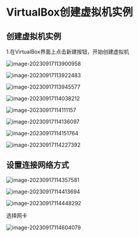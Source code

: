 # VirtualBox创建虚拟机实例



## 创建虚拟机实例

1.在VirtualBox界面上点击新建按钮，开始创建虚拟机

![image-20230917113900958](05VirtualBox创虚拟机实例.assets/image-20230917113900958.png)



![image-20230917113922483](05VirtualBox创虚拟机实例.assets/image-20230917113922483.png)









![image-20230917113945577](05VirtualBox创虚拟机实例.assets/image-20230917113945577.png)





![image-20230917114038212](05VirtualBox创虚拟机实例.assets/image-20230917114038212.png)





![image-20230917114111157](05VirtualBox创虚拟机实例.assets/image-20230917114111157.png)







![image-20230917114136097](05VirtualBox创虚拟机实例.assets/image-20230917114136097.png)







![image-20230917114151764](05VirtualBox创虚拟机实例.assets/image-20230917114151764.png)









![image-20230917114227392](05VirtualBox创虚拟机实例.assets/image-20230917114227392.png)



## 设置连接网络方式



![image-20230917114357581](05VirtualBox创虚拟机实例.assets/image-20230917114357581.png)







![image-20230917114413694](05VirtualBox创虚拟机实例.assets/image-20230917114413694.png)



![image-20230917114448292](05VirtualBox创虚拟机实例.assets/image-20230917114448292.png)





选择网卡

![image-20230917114604079](05VirtualBox创虚拟机实例.assets/image-20230917114604079.png)



























